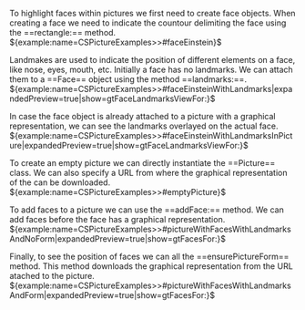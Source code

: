 To highlight faces within pictures we first need to create face objects. When creating a face we need to indicate the countour delimiting the face using the ==rectangle:== method.
${example:name=CSPictureExamples>>#faceEinstein}$

Landmakes are used to indicate the position of different elements on a face, like nose, eyes, mouth, etc. Initially a face has no landmarks. We can attach them to a ==Face== object using the method ==landmarks:==.
${example:name=CSPictureExamples>>#faceEinsteinWithLandmarks|expandedPreview=true|show=gtFaceLandmarksViewFor:}$

In case the face object is already attached to a picture with a graphical representation, we can see the landmarks overlayed on the actual face.
${example:name=CSPictureExamples>>#faceEinsteinWithLandmarksInPicture|expandedPreview=true|show=gtFaceLandmarksViewFor:}$

To create an empty picture we can directly instantiate the ==Picture== class. We can also specify a URL from where the graphical representation of the can be downloaded.
${example:name=CSPictureExamples>>#emptyPicture}$

To add faces to a picture we can use the ==addFace:== method. We can add faces before the face has a graphical representation.
${example:name=CSPictureExamples>>#pictureWithFacesWithLandmarksAndNoForm|expandedPreview=true|show=gtFacesFor:}$

Finally, to see the position of faces we can all the ==ensurePictureForm== method. This method downloads the graphical representation from the URL atached to the picture.
${example:name=CSPictureExamples>>#pictureWithFacesWithLandmarksAndForm|expandedPreview=true|show=gtFacesFor:}$